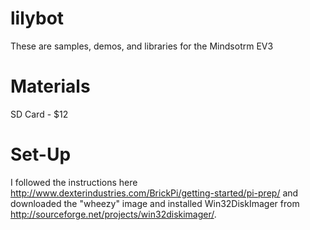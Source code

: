 lilybot
=======

These are samples, demos, and libraries for the Mindsotrm EV3

Materials
=========

SD Card - $12

Set-Up
======

I followed the instructions here http://www.dexterindustries.com/BrickPi/getting-started/pi-prep/ 
and downloaded the "wheezy" image and installed Win32DiskImager from http://sourceforge.net/projects/win32diskimager/.

